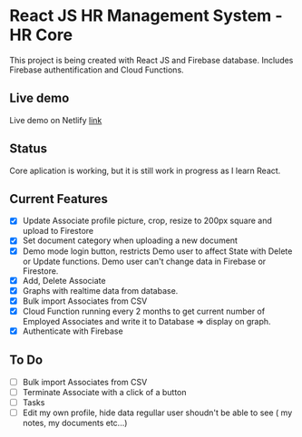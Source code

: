 # React JS HR Management System - HR Core

This project is being created with React JS and Firebase database. 
Includes Firebase authentification and Cloud Functions.


## Live demo

Live demo on Netlify [link](https://hrcore-app.web.app)

## Status

Core aplication is working, but it is still work in progress as I learn React.
## Current Features
- [x] Update Associate profile picture, crop, resize to 200px square and upload to Firestore 
- [x] Set document category when uploading a new document 
- [x] Demo mode login button, restricts Demo user to affect State with Delete or Update functions. Demo user can't change data in Firebase or Firestore.
- [x] Add, Delete Associate
- [x] Graphs with realtime data from database.
- [x] Bulk import Associates from CSV
- [x] Cloud Function running every 2 months to get current number of Employed Associates and write it to Database => display on graph.
- [x] Authenticate with Firebase

## To Do

- [ ] Bulk import Associates from CSV
- [ ] Terminate Associate with a click of a button
- [ ] Tasks
- [ ] Edit my own profile, hide data regullar user shoudn't be able to see ( my notes, my documents etc...)

